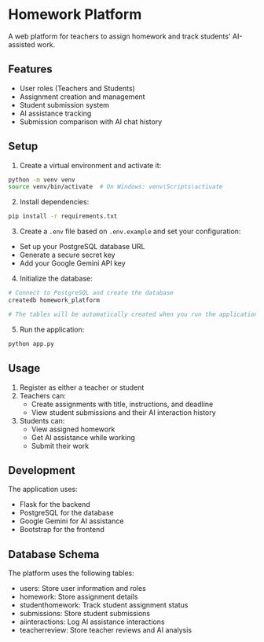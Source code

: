 # Homework Platform

A web platform for teachers to assign homework and track students' AI-assisted work.

## Features

- User roles (Teachers and Students)
- Assignment creation and management
- Student submission system
- AI assistance tracking
- Submission comparison with AI chat history

## Setup

1. Create a virtual environment and activate it:
```bash
python -m venv venv
source venv/bin/activate  # On Windows: venv\Scripts\activate
```

2. Install dependencies:
```bash
pip install -r requirements.txt
```

3. Create a `.env` file based on `.env.example` and set your configuration:
- Set up your PostgreSQL database URL
- Generate a secure secret key
- Add your Google Gemini API key

4. Initialize the database:
```bash
# Connect to PostgreSQL and create the database
createdb homework_platform

# The tables will be automatically created when you run the application
```

5. Run the application:
```bash
python app.py
```

## Usage

1. Register as either a teacher or student
2. Teachers can:
   - Create assignments with title, instructions, and deadline
   - View student submissions and their AI interaction history
3. Students can:
   - View assigned homework
   - Get AI assistance while working
   - Submit their work

## Development

The application uses:
- Flask for the backend
- PostgreSQL for the database
- Google Gemini for AI assistance
- Bootstrap for the frontend

## Database Schema

The platform uses the following tables:
- users: Store user information and roles
- homework: Store assignment details
- studenthomework: Track student assignment status
- submissions: Store student submissions
- aiinteractions: Log AI assistance interactions
- teacherreview: Store teacher reviews and AI analysis 